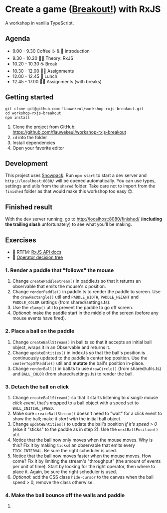 # Create a game ([Breakout!](https://en.wikipedia.org/wiki/Breakout_(video_game))) with RxJS

A workshop in vanilla TypeScript.

## Agenda

* 9.00 - 9.30	Coffee ☕️ & 🤝 introduction
* 9.30 - 10.20 🧑‍🏫 Theory: RxJS
* 10.20 - 10.30	☕️ Break
* 10.30 - 12.00	🧑‍💻 Assignments
* 12.00 - 12.45	🥪 Lunch
* 12.45 - 17.00	🧑‍💻 Assignments (with breaks)

## Getting started

```
git clone git@github.com:flauwekeul/workshop-rxjs-breakout.git
cd workshop-rxjs-breakout
npm install
```

1. Clone the project from GitHub: https://github.com/flauwekeul/workshop-rxjs-breakout
2. `cd` into the folder
3. Install dependencies
4. Open your favorite editor

## Development

This project uses [Snowpack](https://www.snowpack.dev/). Run `npm start` to start a dev server and `http://localhost:8080/` will be opened automatically. You can use types, settings and utils from the `shared` folder. Take care not to import from the `finished` folder as that would make this workshop too easy 😉.

## Finished result

With the dev server running, go to [http://localhost:8080/finished/](http://localhost:8080/finished/) (**including the trailing slash** unfortunately) to see what you'll be making.

## Exercises

* 📜 RTFM: [RxJS API docs](https://rxjs.dev/api)
* 🌳 [Operator decision tree](https://rxjs.dev/operator-decision-tree)

### 1. Render a paddle that "follows" the mouse

1. Change `createPaddleStream()` in paddle.ts so that it returns an observable that emits the mouse's x position.
2. Change `renderPaddle()` in paddle.ts to render the paddle to screen. Use the `drawRectangle()` util and `PADDLE_WIDTH`, `PADDLE_HEIGHT` and `PADDLE_COLOR` settings (from shared/settings.ts).
3. Use the `clamp()` util to prevent the paddle to go off screen.
4. *Optional*: make the paddle start in the middle of the screen (before any mouse events have fired).

### 2. Place a ball on the paddle

1. Change `createBallStream()` in ball.ts so that it accepts an initial ball object, wraps it in an Observable and returns it.
2. Change `updateEntities()` in index.ts so that the ball's position is continuously updated to the paddle's center top position. Use the `centerTopOfPaddle()` util and **mutate** the ball's position in-place.
3. Change `renderBall()` in ball.ts to use `drawCircle()` (from shared/utils.ts) and `BALL_COLOR` (from shared/settings.ts) to render the ball.

### 3. Detach the ball on click

1. Change `createBallStream()` so that it starts listening to *a single* mouse *click event*, that's *map*ped to a ball object with a speed set to `BALL_INITIAL_SPEED`.
2. Make sure `createBallStream()` doesn't need to "wait" for a click event to show the ball; make it *start with* the initial ball object.
3. Change `updateEntities()` to update the ball's position *if it's speed > 0* (else it "sticks" to the paddle as in step 2). Use the `nextBallPosition()` util.
4. Notice that the ball now only moves when the mouse moves. Why is this? Fix it by making `ticks$` an observable that emits every `TICK_INTERVAL`. Be sure the right scheduler is used.
5. Notice that the ball now moves faster when the mouse moves. How come? Fix it by limiting the stream's "throughput" (the amount of events per unit of time). Start by looking for the right operator, then where to place it. Again, be sure the right scheduler is used.
6. *Optional*: add the CSS class `hide-cursor` to the canvas when the ball speed > 0, remove the class otherwise.

### 4. Make the ball bounce off the walls and paddle

1.
